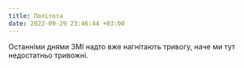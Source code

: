 ```yaml
---
title: Політота
date: 2022-09-29 23:46:44 +03:00
---
```


Останніми днями ЗМІ надто вже нагнітають тривогу, наче ми тут недостатньо тривожні.
